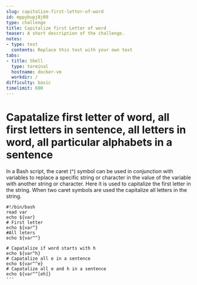 ```yaml
---
slug: capitalize-first-letter-of-word
id: mppybupj8j09
type: challenge
title: Capitalize first Letter of word
teaser: A short description of the challenge.
notes:
- type: text
  contents: Replace this text with your own text
tabs:
- title: Shell
  type: terminal
  hostname: docker-vm
  workdir: /
difficulty: basic
timelimit: 600
---
```


# Capatalize first letter of word, all first letters in sentence, all letters in word, all particular alphabets in a sentence


In a Bash script, the caret (^) symbol can be used in conjunction with variables to replace a specific string or character in the value of the variable with another string or character. Here it is used to capitalize the first letter in the string. When two caret symbols are used the capitalize all letters in the string.

```
#!/bin/bash
read var
echo ${var}
# First letter
echo ${var^}
#All leters
echo ${var^^}

# Capatalize if word starts with h
echo ${var^h}
# Capatalize all e in a sentence
echo ${var^^e}
# Capatalize all e and h in a sentence
echo ${var^^[eh]}
'''



